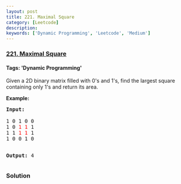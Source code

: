 ```yaml
---
layout: post
title: 221. Maximal Square
category: [Leetcode]
description: 
keywords: ['Dynamic Programming', 'Leetcode', 'Medium']
---
```

### [221. Maximal Square](https://leetcode.com/problems/maximal-square)

#### Tags: 'Dynamic Programming'

<div class="content__u3I1 question-content__JfgR"><div><p>Given a 2D binary matrix filled with 0's and 1's, find the largest square containing only 1's and return its area.</p>
<p><strong>Example:</strong></p>
<pre><strong>Input: 
</strong>
1 0 1 0 0
1 0 <font color="red">1</font> <font color="red">1</font> 1
1 1 <font color="red">1</font> <font color="red">1</font> 1
1 0 0 1 0

<strong>Output: </strong>4
</pre></div></div>

### Solution
